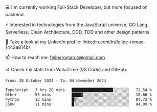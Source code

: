 💻 I'm currently working Full-Stack Developer, but more focused on backend

⚡ Interested in technologies from the JavaScript universe, GO Lang, Serverless, Clean Architecture, DDD, TDD and other design patterns

👥 Take a look at my LinkedIn profile: linkedin.com/in/felipe-romao-1442a814b/

📫 How to reach me: feliperomao.a@gmail.com

📊 Check my stats from WakaTime (VS Code) and GitHub:

<!--START_SECTION:waka-->

```txt
From: 28 October 2024 - To: 04 November 2024

TypeScript   3 hrs 28 mins   ██████████████████░░░░░░░   72.54 %
Other        53 mins         ████▓░░░░░░░░░░░░░░░░░░░░   18.66 %
Python       13 mins         █▒░░░░░░░░░░░░░░░░░░░░░░░   04.72 %
JSON         11 mins         █░░░░░░░░░░░░░░░░░░░░░░░░   04.09 %
```

<!--END_SECTION:waka-->
